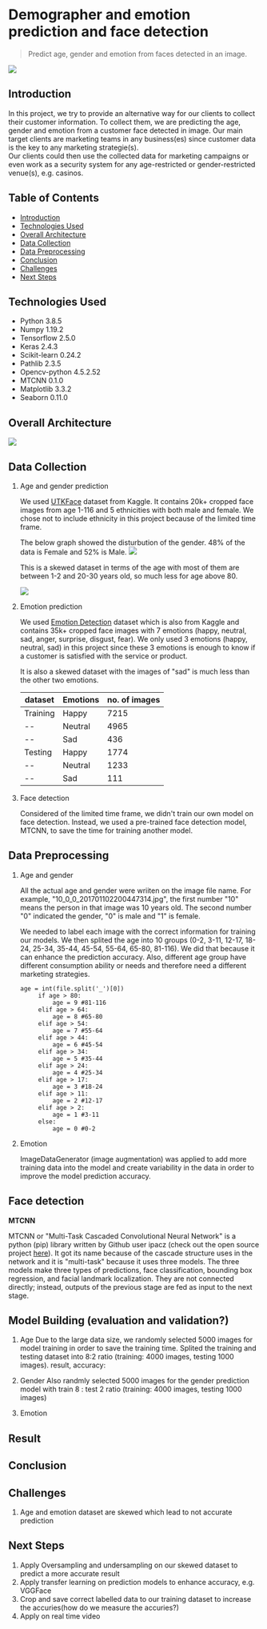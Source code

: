 # Demographer and emotion prediction and face detection
> Predict age, gender and emotion from faces detected in an image.

<img src="images/face_header.jpg">

## Introduction
In this project, we try to provide an alternative way for our clients to collect their customer information. To collect them, we are predicting the age, gender and emotion from a customer face detected in image. Our main target clients are marketing teams in any business(es) since customer data is the key to any marketing strategie(s).   
Our clients could then use the collected data for marketing campaigns or even work as a security system for any age-restricted or gender-restricted venue(s), e.g. casinos.

## Table of Contents
* [Introduction](#introduction)
* [Technologies Used](#technologies-used)
* [Overall Architecture](#overall-architecture)
* [Data Collection](#data-collection)
* [Data Preprocessing](#data-preprocessing)
* [Conclusion](#conclusion)
* [Challenges](#challenges)
* [Next Steps](#next-steps)


## Technologies Used
- Python 3.8.5
- Numpy 1.19.2
- Tensorflow 2.5.0
- Keras 2.4.3
- Scikit-learn 0.24.2
- Pathlib 2.3.5
- Opencv-python 4.5.2.52
- MTCNN 0.1.0
- Matplotlib 3.3.2
- Seaborn 0.11.0

## Overall Architecture
<img src="images/Screenshot%20(111).png">

## Data Collection
1. Age and gender prediction

   We used [UTKFace](https://www.kaggle.com/jangedoo/utkface-new) dataset from Kaggle. It contains 20k+ cropped face images from age 1-116 and 5 ethnicities with both male and female. We chose not to include ethnicity in this project because of the limited time frame. 

   The below graph showed the disturbution of the gender. 48% of the data is Female and 52% is Male. 
   <img src="images/Screenshot%20(104).png">

   This is a skewed dataset in terms of the age with most of them are between 1-2 and 20-30 years old, so much less for age above 80.

   <img src="images/Screenshot%20(109).png">

2. Emotion prediction

   We used [Emotion Detection](https://www.kaggle.com/ananthu017/emotion-detection-fer) dataset which is also from Kaggle and contains 35k+ cropped face images with 7 emotions (happy, neutral, sad, anger, surprise, disgust, fear). 
We only used 3 emotions (happy, neutral, sad) in this project since these 3 emotions is enough to know if a customer is satisfied with the service or product. 

   It is also a skewed dataset with the images of "sad" is much less than the other two emotions.

   dataset | Emotions | no. of images 
   ------- | -------- | ------------- 
   Training | Happy | 7215 |
   -- | Neutral | 4965 |
   -- | Sad | 436 | 
   Testing | Happy | 1774 
   -- | Neutral | 1233 
   -- | Sad | 111 

3. Face detection

   Considered of the limited time frame, we didn't train our own model on face detection. Instead, we used a pre-trained face detection model, MTCNN, to save the time for training another model.

## Data Preprocessing
1. Age and gender

   All the actual age and gender were wriiten on the image file name. For example, "10_0_0_201701102200447314.jpg", the first number "10" means the person in that image was 10 years old. The second number "0" indicated the gender, "0" is male and "1" is female.

   We needed to label each image with the correct information for training our models. We then splited the age into 10 groups (0-2, 3-11, 12-17, 18-24, 25-34, 35-44, 45-54, 55-64, 65-80, 81-116). We did that because it can enhance the prediction accuracy. Also, different age group have different consumption ability or needs and therefore need a different marketing strategies.
   ```
   age = int(file.split('_')[0])
        if age > 80:
            age = 9 #81-116
        elif age > 64:
            age = 8 #65-80
        elif age > 54:
            age = 7 #55-64
        elif age > 44:
            age = 6 #45-54
        elif age > 34:
            age = 5 #35-44
        elif age > 24:
            age = 4 #25-34
        elif age > 17:
            age = 3 #18-24
        elif age > 11:
            age = 2 #12-17
        elif age > 2:
            age = 1 #3-11
        else:
            age = 0 #0-2
   ```

2. Emotion

   ImageDataGenerator (image augmentation) was applied to add more training data into the model and create variability in the data in order to improve the model prediction accuracy. 

## Face detection
**MTCNN**

MTCNN or "Multi-Task Cascaded Convolutional Neural Network" is a python (pip) library written by Github user ipacz (check out the open source project [here](https://github.com/ipazc/mtcnn)). It got its name because of the cascade structure uses in the network and it is "multi-task" because it uses three models. The three models make three types of predictions, face classification, bounding box regression, and facial landmark localization. They are not connected directly; instead, outputs of the previous stage are fed as input to the next stage.


## Model Building (evaluation and validation?)
1. Age 
   Due to the large data size, we randomly selected 5000 images for model training in order to save the training time. 
   Splited the training and testing dataset into 8:2 ratio (training: 4000 images, testing 1000 images).
   result, accuracy: 
   
2. Gender 
  Also randmly selected 5000 images for the gender prediction model with train 8 : test 2 ratio (training: 4000 images, testing 1000 images)

3. Emotion

## Result

## Conclusion


## Challenges
1. Age and emotion dataset are skewed which lead to not accurate prediction

## Next Steps
1. Apply Oversampling and undersampling on our skewed dataset to predict a more accurate result
2. Apply transfer learning on prediction models to enhance accuracy, e.g. VGGFace
3. Crop and save correct labelled data to our training dataset to increase the accuries(how do we measure the accuries?)
4. Apply on real time video
